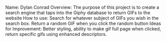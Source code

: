 Name: Dylan Conrad Overview: The purpose of this project is to create a search engine that taps into the Giphy database to return GIFs to the website How to use: Search for whatever subject of GIFs you wish in the search box. Return a random GIF when you click the random button Ideas for Improvement: Better styling, ability to make gif full page when clicked, return specific gifs using enhanced descriptors.
